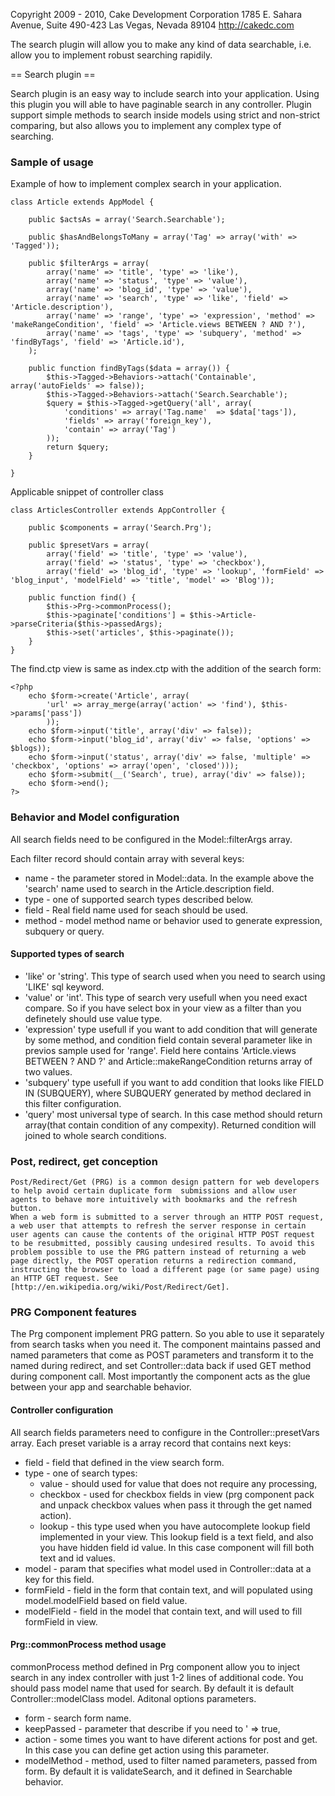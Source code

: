 Copyright 2009 - 2010, Cake Development Corporation
                        1785 E. Sahara Avenue, Suite 490-423
                        Las Vegas, Nevada 89104
                        http://cakedc.com

The search plugin will allow you to make any kind of data searchable, i.e. allow you to implement robust searching rapidily.

== Search plugin ==

Search plugin is an easy way to include search into your application. 
Using this plugin you will able to have paginable search in any controller.
Plugin support simple methods to search inside models using strict and non-strict comparing, but also allows you to implement any complex type of searching.

### Sample of usage ### 

 Example of how to implement complex search in your application.


	class Article extends AppModel {

		public $actsAs = array('Search.Searchable');

		public $hasAndBelongsToMany = array('Tag' => array('with' => 'Tagged'));

		public $filterArgs = array(
			array('name' => 'title', 'type' => 'like'),
			array('name' => 'status', 'type' => 'value'),
			array('name' => 'blog_id', 'type' => 'value'),
			array('name' => 'search', 'type' => 'like', 'field' => 'Article.description'),
			array('name' => 'range', 'type' => 'expression', 'method' => 'makeRangeCondition', 'field' => 'Article.views BETWEEN ? AND ?'),
			array('name' => 'tags', 'type' => 'subquery', 'method' => 'findByTags', 'field' => 'Article.id'),
		);

		public function findByTags($data = array()) {
			$this->Tagged->Behaviors->attach('Containable', array('autoFields' => false));
			$this->Tagged->Behaviors->attach('Search.Searchable');
			$query = $this->Tagged->getQuery('all', array(
				'conditions' => array('Tag.name'  => $data['tags']),
				'fields' => array('foreign_key'),
				'contain' => array('Tag')
			));
			return $query;
		}

	}



Applicable snippet of controller class


	class ArticlesController extends AppController {
	
		public $components = array('Search.Prg');
		
		public $presetVars = array(
			array('field' => 'title', 'type' => 'value'),
			array('field' => 'status', 'type' => 'checkbox'),
			array('field' => 'blog_id', 'type' => 'lookup', 'formField' => 'blog_input', 'modelField' => 'title', 'model' => 'Blog'));
	
		public function find() {
			$this->Prg->commonProcess();
			$this->paginate['conditions'] = $this->Article->parseCriteria($this->passedArgs);
			$this->set('articles', $this->paginate());
		}
	}


The find.ctp view is same as index.ctp with the addition of the search form:


	<?php
		echo $form->create('Article', array(
			'url' => array_merge(array('action' => 'find'), $this->params['pass'])
			));
		echo $form->input('title', array('div' => false));
		echo $form->input('blog_id', array('div' => false, 'options' => $blogs));
		echo $form->input('status', array('div' => false, 'multiple' => 'checkbox', 'options' => array('open', 'closed')));
		echo $form->submit(__('Search', true), array('div' => false));
		echo $form->end();
	?>


### Behavior and Model configuration ### 

 All search fields need to be configured in the Model::filterArgs array. 
 
 Each filter record should contain array with several keys:
  * name - the parameter stored in Model::data. In the example above the 'search' name used to search in the Article.description field.
  * type - one of supported search types described below.
  * field - Real field name used for seach should be used. 
  * method - model method name or behavior used to generate expression, subquery or query.

#### Supported types of search ####

  * 'like' or 'string'. This type of search used when you need to search using 'LIKE' sql keyword.
  * 'value' or 'int'. This type of search very usefull when you need exact compare. So if you have select box in your view as a filter than you definetely should  use value type.
  * 'expression' type usefull if you want to add condition that will generate by some method, and condition field contain several parameter like in previos sample used for 'range'. Field here contains 'Article.views BETWEEN ? AND ?' and Article::makeRangeCondition returns array of two values.
  * 'subquery' type usefull if you want to add condition that looks like FIELD IN (SUBQUERY), where SUBQUERY generated by method declared in this filter configuration.
  * 'query' most universal type of search. In this case method should return array(that contain condition of any compexity). Returned condition will joined to whole search conditions.

### Post, redirect, get conception ### 

	Post/Redirect/Get (PRG) is a common design pattern for web developers to help avoid certain duplicate form  submissions and allow user agents to behave more intuitively with bookmarks and the refresh button.
	When a web form is submitted to a server through an HTTP POST request, a web user that attempts to refresh the server response in certain user agents can cause the contents of the original HTTP POST request to be resubmitted, possibly causing undesired results. To avoid this problem possible to use the PRG pattern instead of returning a web page directly, the POST operation returns a redirection command, instructing the browser to load a different page (or same page) using an HTTP GET request. See [http://en.wikipedia.org/wiki/Post/Redirect/Get].
	
### PRG Component features ### 

The Prg component implement PRG pattern. So you able to use it separately from search tasks when you need it.
The component maintains passed and named parameters that come as POST parameters and transform it to the named during redirect, and set Controller::data back if used GET method during component call. 
Most importantly the component acts as the glue between your app and searchable behavior.

#### Controller configuration ####

 All search fields parameters need to configure in the Controller::presetVars array. 
Each preset variable is a array record that contains next keys:
  
  * field - field that defined in the view search form.
  * type - one of search types: 
	* value - should used for value that does not require any processing, 
	* checkbox - used for checkbox fields in view (prg component pack and unpack checkbox values when pass it through the get named action).
	* lookup - this type used when you have autocomplete lookup field implemented in your view. This lookup field is a text field, and also you have hidden field id value. In this case component will fill both text and id values.  
  * model - param that specifies what model used in Controller::data at a key for this field.
  * formField - field in the form that contain text, and will populated using model.modelField based on field value.
  * modelField - field in the model that contain text, and will used to fill formField in view.
  
#### Prg::commonProcess method usage ####

 commonProcess method defined in Prg component allow you to inject search in any index controller with just 1-2 lines of additional code.
 You should pass model name that used for search. By default it is default Controller::modelClass model.
 Aditonal options parameters.
 * form - search form name.
 * keepPassed - parameter that describe if you need to ' => true,
 * action - some times you want to have diferent actions for post and get. In this case you can define get action using this parameter.
 * modelMethod - method, used to filter named parameters, passed from form. By default it is validateSearch, and it defined in Searchable behavior.
 
 